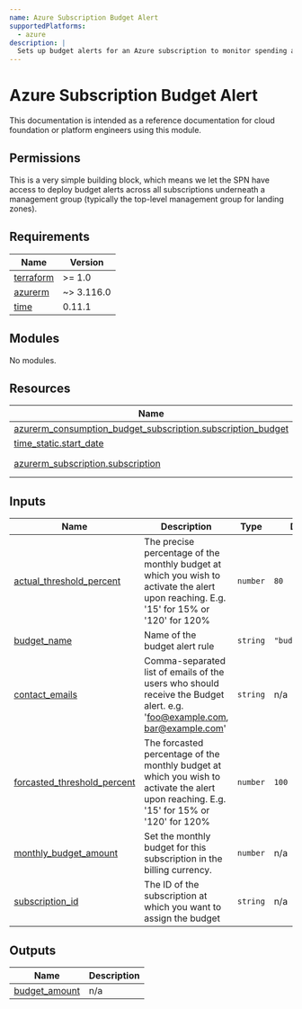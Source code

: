```yaml
---
name: Azure Subscription Budget Alert
supportedPlatforms:
  - azure
description: |
  Sets up budget alerts for an Azure subscription to monitor spending and prevent cost overruns.
---
```


# Azure Subscription Budget Alert

This documentation is intended as a reference documentation for cloud foundation or platform engineers using this module.


## Permissions

This is a very simple building block, which means we let the SPN have access to deploy budget alerts
across all subscriptions underneath a management group (typically the top-level management group for landing zones).

<!-- BEGIN_TF_DOCS -->
## Requirements

| Name | Version |
|------|---------|
| <a name="requirement_terraform"></a> [terraform](#requirement\_terraform) | >= 1.0 |
| <a name="requirement_azurerm"></a> [azurerm](#requirement\_azurerm) | ~> 3.116.0 |
| <a name="requirement_time"></a> [time](#requirement\_time) | 0.11.1 |

## Modules

No modules.

## Resources

| Name | Type |
|------|------|
| [azurerm_consumption_budget_subscription.subscription_budget](https://registry.terraform.io/providers/hashicorp/azurerm/latest/docs/resources/consumption_budget_subscription) | resource |
| [time_static.start_date](https://registry.terraform.io/providers/hashicorp/time/0.11.1/docs/resources/static) | resource |
| [azurerm_subscription.subscription](https://registry.terraform.io/providers/hashicorp/azurerm/latest/docs/data-sources/subscription) | data source |

## Inputs

| Name | Description | Type | Default | Required |
|------|-------------|------|---------|:--------:|
| <a name="input_actual_threshold_percent"></a> [actual\_threshold\_percent](#input\_actual\_threshold\_percent) | The precise percentage of the monthly budget at which you wish to activate the alert upon reaching. E.g. '15' for 15% or '120' for 120% | `number` | `80` | no |
| <a name="input_budget_name"></a> [budget\_name](#input\_budget\_name) | Name of the budget alert rule | `string` | `"budget_alert"` | no |
| <a name="input_contact_emails"></a> [contact\_emails](#input\_contact\_emails) | Comma-separated list of emails of the users who should receive the Budget alert. e.g. 'foo@example.com, bar@example.com' | `string` | n/a | yes |
| <a name="input_forcasted_threshold_percent"></a> [forcasted\_threshold\_percent](#input\_forcasted\_threshold\_percent) | The forcasted percentage of the monthly budget at which you wish to activate the alert upon reaching. E.g. '15' for 15% or '120' for 120% | `number` | `100` | no |
| <a name="input_monthly_budget_amount"></a> [monthly\_budget\_amount](#input\_monthly\_budget\_amount) | Set the monthly budget for this subscription in the billing currency. | `number` | n/a | yes |
| <a name="input_subscription_id"></a> [subscription\_id](#input\_subscription\_id) | The ID of the subscription at which you want to assign the budget | `string` | n/a | yes |

## Outputs

| Name | Description |
|------|-------------|
| <a name="output_budget_amount"></a> [budget\_amount](#output\_budget\_amount) | n/a |
<!-- END_TF_DOCS -->
